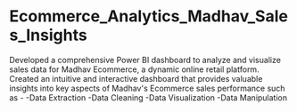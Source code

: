 # Ecommerce_Analytics_Madhav_Sales_Insights
Developed a comprehensive Power BI dashboard to analyze and visualize sales data for Madhav Ecommerce, a dynamic online retail platform. Created an intuitive and interactive dashboard that provides valuable insights into key aspects of Madhav's Ecommerce sales performance such as -
-Data Extraction
-Data Cleaning
-Data Visualization
-Data Manipulation
